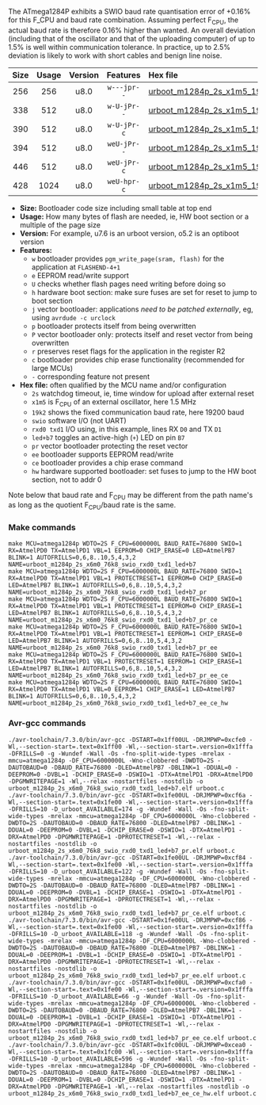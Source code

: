The ATmega1284P exhibits a SWIO baud rate quantisation error of +0.16% for this F_CPU and baud rate combination. Assuming perfect F<sub>CPU</sub>, the actual baud rate is therefore 0.16% higher than wanted. An overall deviation (including that of the oscillator and that of the uploading computer) of up to 1.5% is well within communication tolerance. In practice, up to 2.5% deviation is likely to work with short cables and benign line noise.

|Size|Usage|Version|Features|Hex file|
|:-:|:-:|:-:|:-:|:--|
|256|256|u8.0|`w---jpr--`|[urboot_m1284p_2s_x1m5_19k2_swio_rxd0_txd1_led+b7.hex](https://raw.githubusercontent.com/stefanrueger/urboot.hex/main/boards/bobuino/atmega1284p/watchdog_2_s/external_oscillator_x/%2B1m500000_hz/%2B%2B19k2_baud/uart0_rxd0_txd1/led%2Bb7/urboot_m1284p_2s_x1m5_19k2_swio_rxd0_txd1_led%2Bb7.hex)|
|338|512|u8.0|`w-U-jPr--`|[urboot_m1284p_2s_x1m5_19k2_swio_rxd0_txd1_led+b7_pr.hex](https://raw.githubusercontent.com/stefanrueger/urboot.hex/main/boards/bobuino/atmega1284p/watchdog_2_s/external_oscillator_x/%2B1m500000_hz/%2B%2B19k2_baud/uart0_rxd0_txd1/led%2Bb7/urboot_m1284p_2s_x1m5_19k2_swio_rxd0_txd1_led%2Bb7_pr.hex)|
|390|512|u8.0|`w-U-jPr-c`|[urboot_m1284p_2s_x1m5_19k2_swio_rxd0_txd1_led+b7_pr_ce.hex](https://raw.githubusercontent.com/stefanrueger/urboot.hex/main/boards/bobuino/atmega1284p/watchdog_2_s/external_oscillator_x/%2B1m500000_hz/%2B%2B19k2_baud/uart0_rxd0_txd1/led%2Bb7/urboot_m1284p_2s_x1m5_19k2_swio_rxd0_txd1_led%2Bb7_pr_ce.hex)|
|394|512|u8.0|`weU-jPr--`|[urboot_m1284p_2s_x1m5_19k2_swio_rxd0_txd1_led+b7_pr_ee.hex](https://raw.githubusercontent.com/stefanrueger/urboot.hex/main/boards/bobuino/atmega1284p/watchdog_2_s/external_oscillator_x/%2B1m500000_hz/%2B%2B19k2_baud/uart0_rxd0_txd1/led%2Bb7/urboot_m1284p_2s_x1m5_19k2_swio_rxd0_txd1_led%2Bb7_pr_ee.hex)|
|446|512|u8.0|`weU-jPr-c`|[urboot_m1284p_2s_x1m5_19k2_swio_rxd0_txd1_led+b7_pr_ee_ce.hex](https://raw.githubusercontent.com/stefanrueger/urboot.hex/main/boards/bobuino/atmega1284p/watchdog_2_s/external_oscillator_x/%2B1m500000_hz/%2B%2B19k2_baud/uart0_rxd0_txd1/led%2Bb7/urboot_m1284p_2s_x1m5_19k2_swio_rxd0_txd1_led%2Bb7_pr_ee_ce.hex)|
|428|1024|u8.0|`weU-hpr-c`|[urboot_m1284p_2s_x1m5_19k2_swio_rxd0_txd1_led+b7_ee_ce_hw.hex](https://raw.githubusercontent.com/stefanrueger/urboot.hex/main/boards/bobuino/atmega1284p/watchdog_2_s/external_oscillator_x/%2B1m500000_hz/%2B%2B19k2_baud/uart0_rxd0_txd1/led%2Bb7/urboot_m1284p_2s_x1m5_19k2_swio_rxd0_txd1_led%2Bb7_ee_ce_hw.hex)|

- **Size:** Bootloader code size including small table at top end
- **Usage:** How many bytes of flash are needed, ie, HW boot section or a multiple of the page size
- **Version:** For example, u7.6 is an urboot version, o5.2 is an optiboot version
- **Features:**
  + `w` bootloader provides `pgm_write_page(sram, flash)` for the application at `FLASHEND-4+1`
  + `e` EEPROM read/write support
  + `U` checks whether flash pages need writing before doing so
  + `h` hardware boot section: make sure fuses are set for reset to jump to boot section
  + `j` vector bootloader: applications *need to be patched externally*, eg, using `avrdude -c urclock`
  + `p` bootloader protects itself from being overwritten
  + `P` vector bootloader only: protects itself and reset vector from being overwritten
  + `r` preserves reset flags for the application in the register R2
  + `c` bootloader provides chip erase functionality (recommended for large MCUs)
  + `-` corresponding feature not present
- **Hex file:** often qualified by the MCU name and/or configuration
  + `2s` watchdog timeout, ie, time window for upload after external reset
  + `x1m5` is F<sub>CPU</sub> of an external oscillator, here 1.5 MHz
  + `19k2` shows the fixed communication baud rate, here 19200 baud
  + `swio` software I/O (not UART)
  + `rxd0 txd1` I/O using, in this example, lines RX `D0` and TX `D1`
  + `led+b7` toggles an active-high (`+`) LED on pin `B7`
  + `pr` vector bootloader protecting the reset vector
  + `ee` bootloader supports EEPROM read/write
  + `ce` bootloader provides a chip erase command
  + `hw` hardware supported bootloader: set fuses to jump to the HW boot section, not to addr 0


Note below that baud rate and F<sub>CPU</sub> may be different from the path name's as long as the quotient F<sub>CPU</sub>/baud rate is the same.

### Make commands
```
make MCU=atmega1284p WDTO=2S F_CPU=6000000L BAUD_RATE=76800 SWIO=1 RX=AtmelPD0 TX=AtmelPD1 VBL=1 EEPROM=0 CHIP_ERASE=0 LED=AtmelPB7 BLINK=1 AUTOFRILLS=0,6,8..10,5,4,3,2 NAME=urboot_m1284p_2s_x6m0_76k8_swio_rxd0_txd1_led+b7
make MCU=atmega1284p WDTO=2S F_CPU=6000000L BAUD_RATE=76800 SWIO=1 RX=AtmelPD0 TX=AtmelPD1 VBL=1 PROTECTRESET=1 EEPROM=0 CHIP_ERASE=0 LED=AtmelPB7 BLINK=1 AUTOFRILLS=0,6,8..10,5,4,3,2 NAME=urboot_m1284p_2s_x6m0_76k8_swio_rxd0_txd1_led+b7_pr
make MCU=atmega1284p WDTO=2S F_CPU=6000000L BAUD_RATE=76800 SWIO=1 RX=AtmelPD0 TX=AtmelPD1 VBL=1 PROTECTRESET=1 EEPROM=0 CHIP_ERASE=1 LED=AtmelPB7 BLINK=1 AUTOFRILLS=0,6,8..10,5,4,3,2 NAME=urboot_m1284p_2s_x6m0_76k8_swio_rxd0_txd1_led+b7_pr_ce
make MCU=atmega1284p WDTO=2S F_CPU=6000000L BAUD_RATE=76800 SWIO=1 RX=AtmelPD0 TX=AtmelPD1 VBL=1 PROTECTRESET=1 EEPROM=1 CHIP_ERASE=0 LED=AtmelPB7 BLINK=1 AUTOFRILLS=0,6,8..10,5,4,3,2 NAME=urboot_m1284p_2s_x6m0_76k8_swio_rxd0_txd1_led+b7_pr_ee
make MCU=atmega1284p WDTO=2S F_CPU=6000000L BAUD_RATE=76800 SWIO=1 RX=AtmelPD0 TX=AtmelPD1 VBL=1 PROTECTRESET=1 EEPROM=1 CHIP_ERASE=1 LED=AtmelPB7 BLINK=1 AUTOFRILLS=0,6,8..10,5,4,3,2 NAME=urboot_m1284p_2s_x6m0_76k8_swio_rxd0_txd1_led+b7_pr_ee_ce
make MCU=atmega1284p WDTO=2S F_CPU=6000000L BAUD_RATE=76800 SWIO=1 RX=AtmelPD0 TX=AtmelPD1 VBL=0 EEPROM=1 CHIP_ERASE=1 LED=AtmelPB7 BLINK=1 AUTOFRILLS=0,6,8..10,5,4,3,2 NAME=urboot_m1284p_2s_x6m0_76k8_swio_rxd0_txd1_led+b7_ee_ce_hw
```

### Avr-gcc commands
```
./avr-toolchain/7.3.0/bin/avr-gcc -DSTART=0x1ff00UL -DRJMPWP=0xcfe0 -Wl,--section-start=.text=0x1ff00 -Wl,--section-start=.version=0x1fffa -DFRILLS=0 -g -Wundef -Wall -Os -fno-split-wide-types -mrelax -mmcu=atmega1284p -DF_CPU=6000000L -Wno-clobbered -DWDTO=2S -DAUTOBAUD=0 -DBAUD_RATE=76800 -DLED=AtmelPB7 -DBLINK=1 -DDUAL=0 -DEEPROM=0 -DVBL=1 -DCHIP_ERASE=0 -DSWIO=1 -DTX=AtmelPD1 -DRX=AtmelPD0 -DPGMWRITEPAGE=1 -Wl,--relax -nostartfiles -nostdlib -o urboot_m1284p_2s_x6m0_76k8_swio_rxd0_txd1_led+b7.elf urboot.c
./avr-toolchain/7.3.0/bin/avr-gcc -DSTART=0x1fe00UL -DRJMPWP=0xcf6a -Wl,--section-start=.text=0x1fe00 -Wl,--section-start=.version=0x1fffa -DFRILLS=10 -D_urboot_AVAILABLE=174 -g -Wundef -Wall -Os -fno-split-wide-types -mrelax -mmcu=atmega1284p -DF_CPU=6000000L -Wno-clobbered -DWDTO=2S -DAUTOBAUD=0 -DBAUD_RATE=76800 -DLED=AtmelPB7 -DBLINK=1 -DDUAL=0 -DEEPROM=0 -DVBL=1 -DCHIP_ERASE=0 -DSWIO=1 -DTX=AtmelPD1 -DRX=AtmelPD0 -DPGMWRITEPAGE=1 -DPROTECTRESET=1 -Wl,--relax -nostartfiles -nostdlib -o urboot_m1284p_2s_x6m0_76k8_swio_rxd0_txd1_led+b7_pr.elf urboot.c
./avr-toolchain/7.3.0/bin/avr-gcc -DSTART=0x1fe00UL -DRJMPWP=0xcf84 -Wl,--section-start=.text=0x1fe00 -Wl,--section-start=.version=0x1fffa -DFRILLS=10 -D_urboot_AVAILABLE=122 -g -Wundef -Wall -Os -fno-split-wide-types -mrelax -mmcu=atmega1284p -DF_CPU=6000000L -Wno-clobbered -DWDTO=2S -DAUTOBAUD=0 -DBAUD_RATE=76800 -DLED=AtmelPB7 -DBLINK=1 -DDUAL=0 -DEEPROM=0 -DVBL=1 -DCHIP_ERASE=1 -DSWIO=1 -DTX=AtmelPD1 -DRX=AtmelPD0 -DPGMWRITEPAGE=1 -DPROTECTRESET=1 -Wl,--relax -nostartfiles -nostdlib -o urboot_m1284p_2s_x6m0_76k8_swio_rxd0_txd1_led+b7_pr_ce.elf urboot.c
./avr-toolchain/7.3.0/bin/avr-gcc -DSTART=0x1fe00UL -DRJMPWP=0xcf86 -Wl,--section-start=.text=0x1fe00 -Wl,--section-start=.version=0x1fffa -DFRILLS=10 -D_urboot_AVAILABLE=118 -g -Wundef -Wall -Os -fno-split-wide-types -mrelax -mmcu=atmega1284p -DF_CPU=6000000L -Wno-clobbered -DWDTO=2S -DAUTOBAUD=0 -DBAUD_RATE=76800 -DLED=AtmelPB7 -DBLINK=1 -DDUAL=0 -DEEPROM=1 -DVBL=1 -DCHIP_ERASE=0 -DSWIO=1 -DTX=AtmelPD1 -DRX=AtmelPD0 -DPGMWRITEPAGE=1 -DPROTECTRESET=1 -Wl,--relax -nostartfiles -nostdlib -o urboot_m1284p_2s_x6m0_76k8_swio_rxd0_txd1_led+b7_pr_ee.elf urboot.c
./avr-toolchain/7.3.0/bin/avr-gcc -DSTART=0x1fe00UL -DRJMPWP=0xcfa0 -Wl,--section-start=.text=0x1fe00 -Wl,--section-start=.version=0x1fffa -DFRILLS=10 -D_urboot_AVAILABLE=66 -g -Wundef -Wall -Os -fno-split-wide-types -mrelax -mmcu=atmega1284p -DF_CPU=6000000L -Wno-clobbered -DWDTO=2S -DAUTOBAUD=0 -DBAUD_RATE=76800 -DLED=AtmelPB7 -DBLINK=1 -DDUAL=0 -DEEPROM=1 -DVBL=1 -DCHIP_ERASE=1 -DSWIO=1 -DTX=AtmelPD1 -DRX=AtmelPD0 -DPGMWRITEPAGE=1 -DPROTECTRESET=1 -Wl,--relax -nostartfiles -nostdlib -o urboot_m1284p_2s_x6m0_76k8_swio_rxd0_txd1_led+b7_pr_ee_ce.elf urboot.c
./avr-toolchain/7.3.0/bin/avr-gcc -DSTART=0x1fc00UL -DRJMPWP=0xcea0 -Wl,--section-start=.text=0x1fc00 -Wl,--section-start=.version=0x1fffa -DFRILLS=10 -D_urboot_AVAILABLE=596 -g -Wundef -Wall -Os -fno-split-wide-types -mrelax -mmcu=atmega1284p -DF_CPU=6000000L -Wno-clobbered -DWDTO=2S -DAUTOBAUD=0 -DBAUD_RATE=76800 -DLED=AtmelPB7 -DBLINK=1 -DDUAL=0 -DEEPROM=1 -DVBL=0 -DCHIP_ERASE=1 -DSWIO=1 -DTX=AtmelPD1 -DRX=AtmelPD0 -DPGMWRITEPAGE=1 -Wl,--relax -nostartfiles -nostdlib -o urboot_m1284p_2s_x6m0_76k8_swio_rxd0_txd1_led+b7_ee_ce_hw.elf urboot.c
```

